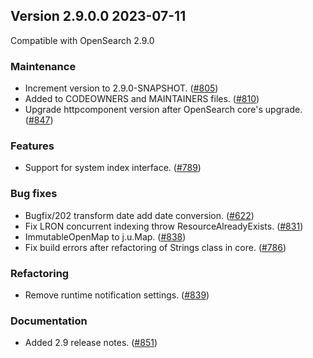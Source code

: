 ## Version 2.9.0.0 2023-07-11

Compatible with OpenSearch 2.9.0

### Maintenance
* Increment version to 2.9.0-SNAPSHOT. ([#805](https://github.com/opensearch-project/index-management/pull/805))
* Added to CODEOWNERS and MAINTAINERS files. ([#810](https://github.com/opensearch-project/index-management/pull/810))
* Upgrade httpcomponent version after OpenSearch core's upgrade. ([#847](https://github.com/opensearch-project/index-management/pull/847))

### Features
* Support for system index interface. ([#789](https://github.com/opensearch-project/index-management/pull/789))

### Bug fixes
* Bugfix/202 transform date add date conversion. ([#622](https://github.com/opensearch-project/index-management/pull/622))
* Fix LRON concurrent indexing throw ResourceAlreadyExists. ([#831](https://github.com/opensearch-project/index-management/pull/831))
* ImmutableOpenMap to j.u.Map. ([#838](https://github.com/opensearch-project/index-management/pull/838))
* Fix build errors after refactoring of Strings class in core. ([#786](https://github.com/opensearch-project/index-management/pull/786))

### Refactoring
* Remove runtime notification settings. ([#839](https://github.com/opensearch-project/index-management/pull/839))

### Documentation
* Added 2.9 release notes. ([#851](https://github.com/opensearch-project/index-management/pull/851))